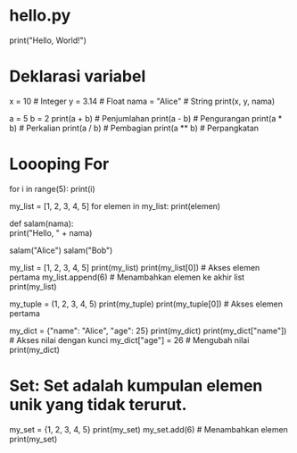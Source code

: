 # hello.py 
print("Hello, World!") 

# Deklarasi variabel 
x = 10           # Integer 
y = 3.14         # Float 
nama = "Alice"   # String 
print(x, y, nama) 

a = 5 
b = 2 
print(a + b)  # Penjumlahan 
print(a - b)  # Pengurangan 
print(a * b)  # Perkalian 
print(a / b)  # Pembagian 
print(a ** b) # Perpangkatan


# Loooping For 
for i in range(5): 
    print(i) 
 
my_list = [1, 2, 3, 4, 5] 
for elemen in my_list: 
    print(elemen) 


def salam(nama):  
    print("Hello, " + nama) 
 
salam("Alice") 
salam("Bob") 

my_list = [1, 2, 3, 4, 5] 
print(my_list) 
print(my_list[0])  # Akses elemen pertama 
my_list.append(6)  # Menambahkan elemen ke akhir list 
print(my_list) 

my_tuple = (1, 2, 3, 4, 5) 
print(my_tuple) 
print(my_tuple[0])  # Akses elemen pertama

my_dict = {"name": "Alice", "age": 25} 
print(my_dict) 
print(my_dict["name"])  # Akses nilai dengan kunci 
my_dict["age"] = 26     # Mengubah nilai 
print(my_dict)

# Set: Set adalah kumpulan elemen unik yang tidak terurut. 
my_set = {1, 2, 3, 4, 5} 
print(my_set) 
my_set.add(6)  # Menambahkan elemen 
print(my_set)
